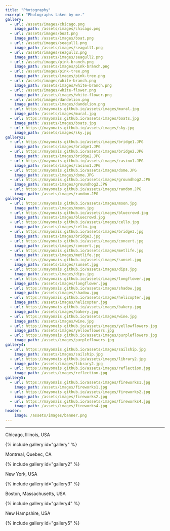 ```yaml
---
title: "Photography"
excerpt: "Photographs taken by me."
gallery:
  - url: /assets/images/chicago.png
    image_path: /assets/images/chicago.png
  - url: /assets/images/boat.png
    image_path: /assets/images/boat.png
  - url: /assets/images/seagull1.png
    image_path: /assets/images/seagull1.png
  - url: /assets/images/seagull2.png
    image_path: /assets/images/seagull2.png
  - url: /assets/images/pink-branch.png
    image_path: /assets/images/pink-branch.png
  - url: /assets/images/pink-tree.png
    image_path: /assets/images/pink-tree.png
  - url: /assets/images/white-branch.png
    image_path: /assets/images/white-branch.png
  - url: /assets/images/white-flower.png
    image_path: /assets/images/white-flower.png
  - url: /assets/images/dandelion.png
    image_path: /assets/images/dandelion.png
  - url: https://mayonais.github.io/assets/images/mural.jpg
    image_path: /assets/images/mural.jpg
  - url: https://mayonais.github.io/assets/images/boats.jpg
    image_path: /assets/images/boats.jpg
  - url: https://mayonais.github.io/assets/images/sky.jpg
    image_path: /assets/images/sky.jpg
gallery2:
  - url: https://mayonais.github.io/assets/images/bridge1.JPG
    image_path: /assets/images/bridge1.JPG
  - url: https://mayonais.github.io/assets/images/bridge2.JPG
    image_path: /assets/images/bridge2.JPG
  - url: https://mayonais.github.io/assets/images/casino1.JPG
    image_path: /assets/images/casino1.JPG
  - url: https://mayonais.github.io/assets/images/dome.JPG
    image_path: /assets/images/dome.JPG
  - url: https://mayonais.github.io/assets/images/groundhog2.JPG
    image_path: /assets/images/groundhog2.JPG
  - url: https://mayonais.github.io/assets/images/random.JPG
    image_path: /assets/images/random.JPG
gallery3:
  - url: https://mayonais.github.io/assets/images/moon.jpg
    image_path: /assets/images/moon.jpg
  - url: https://mayonais.github.io/assets/images/bluecrowd.jpg
    image_path: /assets/images/bluecrowd.jpg
  - url: https://mayonais.github.io/assets/images/cello.jpg
    image_path: /assets/images/cello.jpg
  - url: https://mayonais.github.io/assets/images/bridge3.jpg
    image_path: /assets/images/bridge3.jpg
  - url: https://mayonais.github.io/assets/images/concert.jpg
    image_path: /assets/images/concert.jpg
  - url: https://mayonais.github.io/assets/images/metlife.jpg
    image_path: /assets/images/metlife.jpg
  - url: https://mayonais.github.io/assets/images/sunset.jpg
    image_path: /assets/images/sunset.jpg
  - url: https://mayonais.github.io/assets/images/dips.jpg
    image_path: /assets/images/dips.jpg
  - url: https://mayonais.github.io/assets/images/longflower.jpg
    image_path: /assets/images/longflower.jpg
  - url: https://mayonais.github.io/assets/images/shadow.jpg
    image_path: /assets/images/shadow.jpg
  - url: https://mayonais.github.io/assets/images/helicopter.jpg
    image_path: /assets/images/helicopter.jpg
  - url: https://mayonais.github.io/assets/images/bakery.jpg
    image_path: /assets/images/bakery.jpg
  - url: https://mayonais.github.io/assets/images/wine.jpg
    image_path: /assets/images/wine.jpg
  - url: https://mayonais.github.io/assets/images/yellowflowers.jpg
    image_path: /assets/images/yellowflowers.jpg
  - url: https://mayonais.github.io/assets/images/purpleflowers.jpg
    image_path: /assets/images/purpleflowers.jpg
gallery4:
  - url: https://mayonais.github.io/assets/images/sailship.jpg
    image_path: /assets/images/sailship.jpg
  - url: https://mayonais.github.io/assets/images/library2.jpg
    image_path: /assets/images/library2.jpg
  - url: https://mayonais.github.io/assets/images/reflection.jpg
    image_path: /assets/images/reflection.jpg
gallery5:
  - url: https://mayonais.github.io/assets/images/fireworks1.jpg
    image_path: /assets/images/fireworks1.jpg
  - url: https://mayonais.github.io/assets/images/fireworks2.jpg
    image_path: /assets/images/fireworks2.jpg
  - url: https://mayonais.github.io/assets/images/fireworks4.jpg
    image_path: /assets/images/fireworks4.jpg
header:
    image: /assets/images/banner.png
---
```

<hr>
<p><i class="fas fa-map-marker-alt"></i>  Chicago, Illinois, USA</p>
{% include gallery id="gallery" %}

<p><i class="fas fa-map-marker-alt"></i>  Montreal, Quebec, CA</p>
{% include gallery id="gallery2" %}

<p><i class="fas fa-map-marker-alt"></i>  New York, USA</p>
{% include gallery id="gallery3" %}

<p><i class="fas fa-map-marker-alt"></i>  Boston, Massachusetts, USA</p>
{% include gallery id="gallery4" %}

<p><i class="fas fa-map-marker-alt"></i>  New Hampshire, USA</p>
{% include gallery id="gallery5" %}
